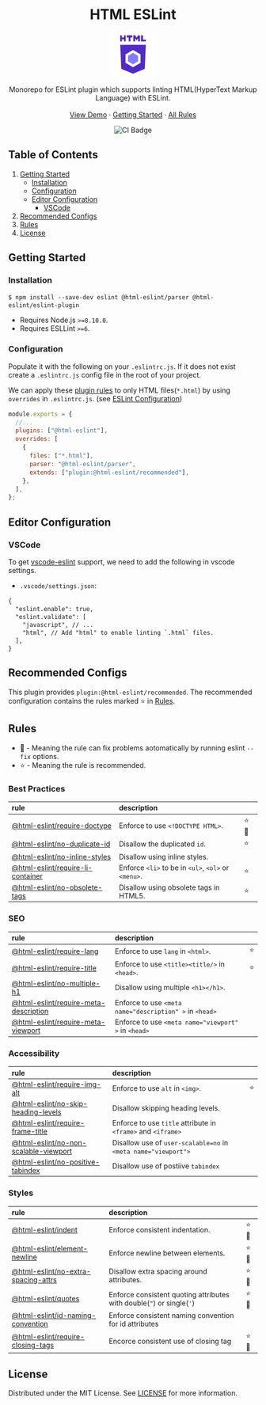 <h1 align="center"> HTML ESLint </h1>

<p align="center">
 <a href="https://yeonjuan.github.io/html-eslint/">
    <img src="website/static/img/textlogo.svg" alt="Logo" width="90" height="90">
  </a>
   <p align="center">
  Monorepo for ESLint plugin which supports linting HTML(HyperText Markup Language) with ESLint.
  <br/>
  <br/>
  <a href="https://yeonjuan.github.io/html-eslint/playground">View Demo</a>
  ·
  <a href="https://yeonjuan.github.io/html-eslint/docs/getting-started">Getting Started</a>
  ·
  <a href="https://yeonjuan.github.io/html-eslint/docs/all-rules">All Rules</a>
  </p>
  
</p>

<p align="center">
  <img src="https://travis-ci.org/yeonjuan/html-eslint.svg?branch=main" alt="CI Badge" />
</p>

## Table of Contents

1. [Getting Started](#Getting-Started)
   - [Installation](#Installation)
   - [Configuration](#Configuration)
   - [Editor Configuration](#Editor-Configuration)
     - [VSCode](#VSCode)
1. [Recommended Configs](#Recommended-Configs)
1. [Rules](#Rules)
1. [License](#License)

## Getting Started

### Installation

```
$ npm install --save-dev eslint @html-eslint/parser @html-eslint/eslint-plugin
```

- Requires Node.js `>=8.10.0`.
- Requires ESLLint `>=6`.

### Configuration

Populate it with the following on your `.eslintrc.js`. If it does not exist create a `.eslintrc.js` config file in the root of your project.

We can apply these [plugin rules](#Rules) to only HTML files(`*.html`) by using `overrides` in `.eslintrc.js`. (see [ESLint Configuration](https://eslint.org/docs/user-guide/configuring#configuration-based-on-glob-patterns))

```js
module.exports = {
  //...
  plugins: ["@html-eslint"],
  overrides: [
    {
      files: ["*.html"],
      parser: "@html-eslint/parser",
      extends: ["plugin:@html-eslint/recommended"],
    },
  ],
};
```

## Editor Configuration

### VSCode

To get [vscode-eslint](https://github.com/microsoft/vscode-eslint) support, we need to add the following in vscode settings.

- `.vscode/settings.json`:

```json5
{
  "eslint.enable": true,
  "eslint.validate": [
    "javascript", // ...
    "html", // Add "html" to enable linting `.html` files.
  ],
}
```

## Recommended Configs

This plugin provides `plugin:@html-eslint/recommended`. The recommended configuration contains the rules marked ⭐ in [Rules](#Rules).

## Rules

- 🔧 - Meaning the rule can fix problems aotomatically by running eslint `--fix` options.
- ⭐ - Meaning the rule is recommended.

### Best Practices

| rule                                                                                            | description                                         |       |
| :---------------------------------------------------------------------------------------------- | :-------------------------------------------------- | :---- |
| [@html-eslint/require-doctype](/packages/eslint-plugin/docs/rules/require-doctype.md)           | Enforce to use `<!DOCTYPE HTML>`.                   | ⭐ 🔧 |
| [@html-eslint/no-duplicate-id](/packages/eslint-plugin/docs/rules/no-duplicate-id.md)           | Disallow the duplicated `id`.                       | ⭐    |
| [@html-eslint/no-inline-styles](/packages/eslint-plugin/docs/rules/no-inline-styles.md)         | Disallow using inline styles.                       |       |
| [@html-eslint/require-li-container](/packages/eslint-plugin/docs/rules/require-li-container.md) | Enforce `<li>` to be in `<ul>`, `<ol>` or `<menu>`. | ⭐    |
| [@html-eslint/no-obsolete-tags](/packages/eslint-plugin/docs/rules/no-obsolete-tags.md)         | Disallow using obsolete tags in HTML5.              | ⭐    |

### SEO

| rule                                                                                                    | description                                             |     |
| :------------------------------------------------------------------------------------------------------ | :------------------------------------------------------ | :-- |
| [@html-eslint/require-lang](/packages/eslint-plugin/docs/rules/require-lang.md)                         | Enforce to use `lang` in `<html>`.                      | ⭐  |
| [@html-eslint/require-title](/packages/eslint-plugin/docs/rules/require-title.md)                       | Enforce to use `<title><title/>` in `<head>`.           | ⭐  |
| [@html-eslint/no-multiple-h1](/packages/eslint-plugin/docs/rules/no-multiple-h1.md)                     | Disallow using multiple `<h1></h1>`.                    |     |
| [@html-eslint/require-meta-description](/packages/eslint-plugin/docs/rules/require-meta-description.md) | Enforce to use `<meta name="description" >` in `<head>` |     |
| [@html-eslint/require-meta-viewport](/packages/eslint-plugin/docs/rules/require-meta-viewport.md)       | Enforce to use `<meta name="viewport" >` in `<head>`    |     |

### Accessibility

| rule                                                                                                    | description                                                    |     |
| :------------------------------------------------------------------------------------------------------ | :------------------------------------------------------------- | :-- |
| [@html-eslint/require-img-alt](/packages/eslint-plugin/docs/rules/require-img-alt.md)                   | Enforce to use `alt` in `<img>`.                               | ⭐  |
| [@html-eslint/no-skip-heading-levels](/packages/eslint-plugin/docs/rules/no-skip-heading-levels.md)     | Disallow skipping heading levels.                              |     |
| [@html-eslint/require-frame-title](/packages/eslint-plugin/docs/rules/require-frame-title.md)           | Enforce to use `title` attribute in `<frame>` and `<iframe>`   |     |
| [@html-eslint/no-non-scalable-viewport](/packages/eslint-plugin/docs/rules/no-non-scalable-viewport.md) | Disallow use of `user-scalable=no` in `<meta name="viewport">` |     |
| [@html-eslint/no-positive-tabindex](/packages/eslint-plugin/docs/rules/no-positive-tabindex.md)         | Disallow use of postiive `tabindex`                            |     |

### Styles

| rule                                                                                                | description                                                           |       |
| :-------------------------------------------------------------------------------------------------- | :-------------------------------------------------------------------- | :---- |
| [@html-eslint/indent](/packages/eslint-plugin/docs/rules/indent.md)                                 | Enforce consistent indentation.                                       | ⭐ 🔧 |
| [@html-eslint/element-newline](/packages/eslint-plugin/docs/rules/element-newline.md)               | Enforce newline between elements.                                     | ⭐ 🔧 |
| [@html-eslint/no-extra-spacing-attrs](/packages/eslint-plugin/docs/rules/no-extra-spacing-attrs.md) | Disallow extra spacing around attributes.                             | ⭐ 🔧 |
| [@html-eslint/quotes](/packages/eslint-plugin/docs/rules/quotes.md)                                 | Enforce consistent quoting attributes with double(`"`) or single(`'`) | ⭐ 🔧 |
| [@html-eslint/id-naming-convention](/packages/eslint-plugin/docs/rules/id-naming-convention.md)     | Enforce consistent naming convention for id attributes                |       |
| [@html-eslint/require-closing-tags](/packages/eslint-plugin/docs/rules/require-closing-tags.md)     | Encorce consistent use of closing tag                                 | ⭐ 🔧 |

## License

Distributed under the MIT License. See [LICENSE](./LICENSE) for more information.
